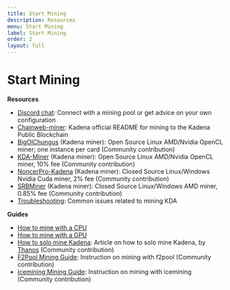 ```yaml
---
title: Start Mining
description: Resources
menu: Start Mining
label: Start Mining
order: 2
layout: full
---
```


# Start Mining

**Resources**

- [Discord chat](https://discord.io/kadena): Connect with a mining pool or get
  advice on your own configuration
- [Chainweb-miner](https://github.com/kadena-io/chainweb-mining-client): Kadena
  official README for mining to the Kadena Public Blockchain
- [BigOlChungus](https://github.com/kadena-community/bigolchungus) (Kadena
  miner): Open Source Linux AMD/Nvidia OpenCL miner; one instance per card
  (Community contribution)
- [KDA-Miner](https://github.com/Jacoby6000/kda-miner/releases) (Kadena miner):
  Open Source Linux AMD/Nvidia OpenCL miner, 10% fee (Community contribution)
- [NoncerPro-Kadena](https://github.com/NoncerPro/Kadena) (Kadena miner): Closed
  Source Linux/Windows Nvidia Cuda miner, 2% fee (Community contribution)
- [SRBMiner](https://github.com/doktor83/SRBMiner-Multi) (Kadena miner): Closed
  Source Linux/Windows AMD miner, 0.85% fee (Community contribution)
- [Troubleshooting](/docs/contribute/node/troubleshooting-chainweb): Common
  issues related to mining KDA

**Guides**

- [How to mine with a CPU](https://github.com/kadena-io/chainweb-mining-client)
- [How to mine with a GPU](https://github.com/kadena-io/chainweb-mining-client)
- [How to solo mine Kadena](https://medium.com/kadenacoin/how-to-mine-kadena-kda-c5fe1746c83d):
  Article on how to solo mine Kadena, by [Thanos](https://medium.com/@Thanos_42)
  (Community contribution)
- [F2Pool Mining Guide](https://blog.f2pool.com/en/mining-tutorial-en/kda_en):
  Instruction on mining with f2pool (Community contribution)
- [Icemining Mining Guide](https://medium.com/how-to-mine-on-icemining-pool/how-to-mine-kda-61e57545eced):
  Instruction on mining with icemining (Community contribution)
